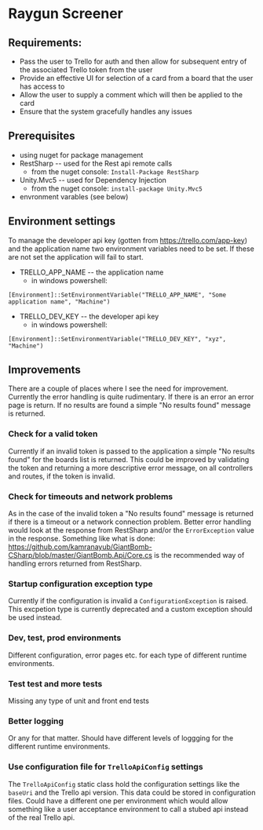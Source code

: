 # Raygun Screener

## Requirements:
* Pass the user to Trello for auth and then allow for subsequent entry of the associated Trello token from the user
* Provide an effective UI for selection of a card from a board that the user has access to
* Allow the user to supply a comment which will then be applied to the card
* Ensure that the system gracefully handles any issues

## Prerequisites
* using nuget for package management
* RestSharp -- used for the Rest api remote calls
  * from the nuget console: `Install-Package RestSharp`
* Unity.Mvc5 -- used for Dependency Injection
  * from the nuget console: `install-package Unity.Mvc5`
* envronment varables (see below)

## Environment settings
To manage the developer api key (gotten from https://trello.com/app-key) and the application name two environment variables need to be set.  If these are not set the application will fail to start.
* TRELLO_APP_NAME -- the application name
  * in windows powershell: 
 
```[Environment]::SetEnvironmentVariable("TRELLO_APP_NAME", "Some application name", "Machine")```
* TRELLO_DEV_KEY -- the developer api key
  * in windows powershell: 
  
```[Environment]::SetEnvironmentVariable("TRELLO_DEV_KEY", "xyz", "Machine")```

## Improvements
There are a couple of places where I see the need for improvement.  Currently the error handling is quite rudimentary.  If there is an error an error page is return.  If no results are found a simple "No results found" message is returned.  

### Check for a valid token
Currently if an invalid token is passed to the application a simple "No results found" for the boards list is returned.  This could be improved by validating the token and returning a more descriptive error message, on all controllers and routes, if the token is invalid.

### Check for timeouts and network problems
As in the case of the invalid token a "No results found" message is returned if there is a timeout or a network connection problem.  Better error handling would look at the response from RestSharp and/or the `ErrorException` value in the response.  Something like what is done: https://github.com/kamranayub/GiantBomb-CSharp/blob/master/GiantBomb.Api/Core.cs is the recommended way of handling errors returned from RestSharp.

### Startup configuration exception type
Currently if the configuration is invalid a `ConfigurationException` is raised.  This excpetion type is currently deprecated and a custom exception should be used instead.

### Dev, test, prod environments
Different configuration, error pages etc. for each type of different runtime environments.

### Test test and more tests
Missing any type of unit and front end tests

### Better logging
Or any for that matter.  Should have different levels of loggging for the different runtime environments.

### Use configuration file for `TrelloApiConfig` settings
The `TrelloApiConfig` static class hold the configuration settings like the `baseUri` and the Trello api version.  This data could be stored in configuration files.  Could have a different one per environment which would allow something like a user acceptance environment to call a stubed api instead of the real Trello api.
